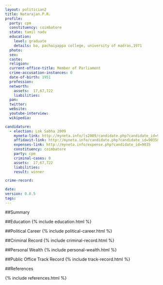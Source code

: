 ```yaml
---
layout: politician2
title: Natarajan.P.R.
profile: 
  party: cpm
  constituency: coimbatore
  state: tamil nadu
  education: 
    level: graduate
    details: ba, pachaiyappa college, university of madras,1971
  photo: 
  sex: 
  caste: 
  religion: 
  current-office-title: Member of Parliament
  crime-accusation-instances: 0
  date-of-birth: 1951
  profession: 
  networth: 
    assets:  17,67,722
    liabilities: 
  pan: 
  twitter: 
  website: 
  youtube-interview: 
  wikipedia: 

candidature: 
  - election: Lok Sabha 2009
    myneta-link: http://myneta.info/ls2009/candidate.php?candidate_id=9035
    affidavit-link: http://myneta.info/candidate.php?candidate_id=9035&scan=original
    expenses-link: http://myneta.info/expense.php?candidate_id=9035
    constituency: coimbatore 
    party: cpm
    criminal-cases: 0
    assets:  17,67,722
    liabilities: 
    result: winner 

crime-record: 

date: 
version: 0.0.5
tags: 
---
```

##Summary


##Education
{% include education.html %}


##Political Career
{% include political-career.html %}


##Criminal Record
{% include criminal-record.html %}


##Personal Wealth
{% include personal-wealth.html %}


##Public Office Track Record
{% include track-record.html %}


##References


{% include references.html %}
